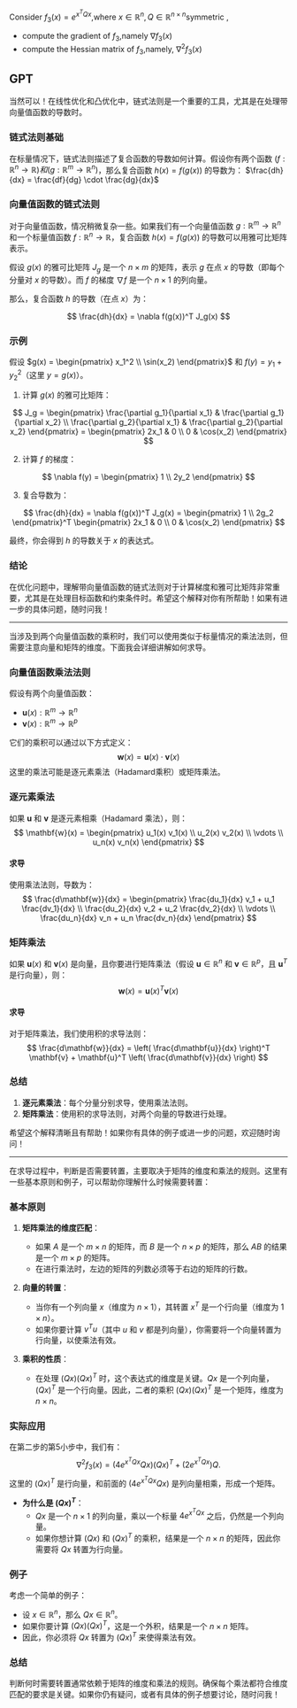Consider $f_3(x) = e^{x^TQx}$,where $x \in \mathbb{R}^n,Q\in \mathbb{R}^{n\times n}$symmetric ,
- compute the gradient of $f_3$,namely $\nabla f_3(x)$ 
- compute the Hessian matrix of $f_3$,namely, $\nabla^2f_3(x)$ 

GPT
---
当然可以！在线性优化和凸优化中，链式法则是一个重要的工具，尤其是在处理带向量值函数的导数时。

### 链式法则基础

在标量情况下，链式法则描述了复合函数的导数如何计算。假设你有两个函数 $( f: \mathbb{R}^n \to \mathbb{R} ) 和 ( g: \mathbb{R}^m \to \mathbb{R}^n )$，那么复合函数 $h(x) = f(g(x))$ 的导数为：
$\frac{dh}{dx} = \frac{df}{dg} \cdot \frac{dg}{dx}$

### 向量值函数的链式法则

对于向量值函数，情况稍微复杂一些。如果我们有一个向量值函数 $g: \mathbb{R}^m \to \mathbb{R}^n$ 和一个标量值函数  $f: \mathbb{R}^n \to \mathbb{R}$，复合函数 $h(x) = f(g(x))$ 的导数可以用雅可比矩阵表示。

假设 $g(x)$ 的雅可比矩阵 $J_g$ 是一个 $n \times m$ 的矩阵，表示 $g$ 在点 $x$ 的导数（即每个分量对 $x$ 的导数）。而 $f$ 的梯度 $\nabla f$ 是一个 $n \times 1$ 的列向量。

那么，复合函数 $h$ 的导数（在点 $x$）为：

$$
\frac{dh}{dx} = \nabla f(g(x))^T J_g(x)
$$

### 示例

假设 $g(x) = \begin{pmatrix} x_1^2 \\ \sin(x_2) \end{pmatrix}$ 和 $f(y) = y_1 + y_2^2$（这里 $y = g(x)$）。

1. 计算 $g(x)$ 的雅可比矩阵：

$$
J_g = \begin{pmatrix}
\frac{\partial g_1}{\partial x_1} & \frac{\partial g_1}{\partial x_2} \\
\frac{\partial g_2}{\partial x_1} & \frac{\partial g_2}{\partial x_2}
\end{pmatrix} = \begin{pmatrix}
2x_1 & 0 \\
0 & \cos(x_2)
\end{pmatrix}
$$

2. 计算 $f$ 的梯度：

$$
\nabla f(y) = \begin{pmatrix}
1 \\
2y_2
\end{pmatrix}
$$

3. 复合导数为：

$$
\frac{dh}{dx} = \nabla f(g(x))^T J_g(x) = \begin{pmatrix}
1 \\
2g_2
\end{pmatrix}^T \begin{pmatrix}
2x_1 & 0 \\
0 & \cos(x_2)
\end{pmatrix}
$$

最终，你会得到 $h$ 的导数关于 $x$ 的表达式。

### 结论

在优化问题中，理解带向量值函数的链式法则对于计算梯度和雅可比矩阵非常重要，尤其是在处理目标函数和约束条件时。希望这个解释对你有所帮助！如果有进一步的具体问题，随时问我！

---
当涉及到两个向量值函数的乘积时，我们可以使用类似于标量情况的乘法法则，但需要注意向量和矩阵的维度。下面我会详细讲解如何求导。

### 向量值函数乘法法则

假设有两个向量值函数：
- $\mathbf{u}(x) : \mathbb{R}^m \to \mathbb{R}^n$
- $\mathbf{v}(x) : \mathbb{R}^m \to \mathbb{R}^p$

它们的乘积可以通过以下方式定义：
$$
\mathbf{w}(x) = \mathbf{u}(x) \cdot \mathbf{v}(x)
$$
这里的乘法可能是逐元素乘法（Hadamard乘积）或矩阵乘法。

### 逐元素乘法

如果 $\mathbf{u}$ 和 $\mathbf{v}$ 是逐元素相乘（Hadamard 乘法），则：
$$
\mathbf{w}(x) = \begin{pmatrix} u_1(x) v_1(x) \\ u_2(x) v_2(x) \\ \vdots \\ u_n(x) v_n(x) \end{pmatrix}
$$

#### 求导

使用乘法法则，导数为：
$$
\frac{d\mathbf{w}}{dx} = \begin{pmatrix} \frac{du_1}{dx} v_1 + u_1 \frac{dv_1}{dx} \\ \frac{du_2}{dx} v_2 + u_2 \frac{dv_2}{dx} \\ \vdots \\ \frac{du_n}{dx} v_n + u_n \frac{dv_n}{dx} \end{pmatrix}
$$

### 矩阵乘法

如果 $\mathbf{u}(x)$ 和 $\mathbf{v}(x)$ 是向量，且你要进行矩阵乘法（假设 $\mathbf{u} \in \mathbb{R}^n$ 和 $\mathbf{v} \in \mathbb{R}^p$，且 $\mathbf{u}^T$ 是行向量），则：
$$
\mathbf{w}(x) = \mathbf{u}(x)^T \mathbf{v}(x)
$$

#### 求导

对于矩阵乘法，我们使用积的求导法则：
$$
\frac{d\mathbf{w}}{dx} = \left( \frac{d\mathbf{u}}{dx} \right)^T \mathbf{v} + \mathbf{u}^T \left( \frac{d\mathbf{v}}{dx} \right)
$$

### 总结

1. **逐元素乘法**：每个分量分别求导，使用乘法法则。
2. **矩阵乘法**：使用积的求导法则，对两个向量的导数进行处理。

希望这个解释清晰且有帮助！如果你有具体的例子或进一步的问题，欢迎随时询问！

---
在求导过程中，判断是否需要转置，主要取决于矩阵的维度和乘法的规则。这里有一些基本原则和例子，可以帮助你理解什么时候需要转置：

### 基本原则

1. **矩阵乘法的维度匹配**：
   - 如果 $A$ 是一个 $m \times n$ 的矩阵，而 $B$ 是一个 $n \times p$ 的矩阵，那么 $AB$ 的结果是一个 $m \times p$ 的矩阵。
   - 在进行乘法时，左边的矩阵的列数必须等于右边的矩阵的行数。

2. **向量的转置**：
   - 当你有一个列向量 $x$（维度为 $n \times 1$），其转置 $x^T$ 是一个行向量（维度为 $1 \times n$）。
   - 如果你要计算 $v^T u$（其中 $u$ 和 $v$ 都是列向量），你需要将一个向量转置为行向量，以使乘法有效。

3. **乘积的性质**：
   - 在处理 $(Qx)(Qx)^T$ 时，这个表达式的维度是关键。$Qx$ 是一个列向量，$(Qx)^T$ 是一个行向量。因此，二者的乘积 $(Qx)(Qx)^T$ 是一个矩阵，维度为 $n \times n$。

### 实际应用

在第二步的第5小步中，我们有：
$$
\nabla^2 f_3(x) = (4 e^{x^T Q x} Q x) (Q x)^T + (2 e^{x^T Q x}) Q.
$$
这里的 $(Q x)^T$ 是行向量，和前面的 $(4 e^{x^T Q x} Q x)$ 是列向量相乘，形成一个矩阵。

- **为什么是 $(Q x)^T$**：
  - $Q x$ 是一个 $n \times 1$ 的列向量，乘以一个标量 $4 e^{x^T Q x}$ 之后，仍然是一个列向量。
  - 如果你想计算 $(Q x)$ 和 $(Q x)^T$ 的乘积，结果是一个 $n \times n$ 的矩阵，因此你需要将 $Q x$ 转置为行向量。

### 例子

考虑一个简单的例子：

- 设 $x \in \mathbb{R}^n$，那么 $Q x \in \mathbb{R}^n$。
- 如果你要计算 $(Q x)(Q x)^T$，这是一个外积，结果是一个 $n \times n$ 矩阵。
- 因此，你必须将 $Q x$ 转置为 $(Q x)^T$ 来使得乘法有效。

### 总结

判断何时需要转置通常依赖于矩阵的维度和乘法的规则。确保每个乘法都符合维度匹配的要求是关键。如果你仍有疑问，或者有具体的例子想要讨论，随时问我！